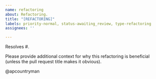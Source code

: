 ```yaml
---
name: refactoring
about: Refactoring.
title: "[REFACTORING]"
labels: priority-normal, status-awaiting_review, type-refactoring
assignees: ''

---
```


Resolves #.

Please provide additional context for why this refactoring is beneficial (unless the pull
request title makes it obvious).

@apcountryman
